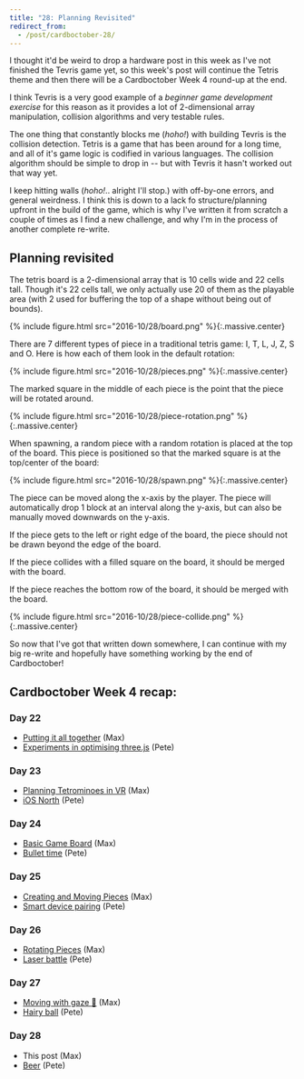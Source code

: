 ```yaml
---
title: "28: Planning Revisited"
redirect_from:
  - /post/cardboctober-28/
---
```


I thought it'd be weird to drop a hardware post in this week as I've not finished the Tevris game yet, so this week's post will continue the Tetris theme and then there will be a Cardboctober Week 4 round-up at the end.

<!-- more -->

I think Tevris is a very good example of a _beginner game development exercise_ for this reason as it provides a lot of 2-dimensional array manipulation, collision algorithms and very testable rules.

The one thing that constantly blocks me (_hoho!_) with building Tevris is the collision detection. Tetris is a game that has been around for a long time, and all of it's game logic is codified in various languages. The collision algorithm should be simple to drop in -- but with Tevris it hasn't worked out that way yet.

I keep hitting walls (_hoho!_.. alright I'll stop.) with off-by-one errors, and general weirdness. I think this is down to a lack fo structure/planning upfront in the build of the game, which is why I've written it from scratch a couple of times as I find a new challenge, and why I'm in the process of another complete re-write.

## Planning revisited

The tetris board is a 2-dimensional array that is 10 cells wide and 22 cells tall. Though it's 22 cells tall, we only actually use 20 of them as the playable area (with 2 used for buffering the top of a shape without being out of bounds).

{% include figure.html src="2016-10/28/board.png" %}{:.massive.center}

There are 7 different types of piece in a traditional tetris game: I, T, L, J, Z, S and O. Here is how each of them look in the default rotation:

{% include figure.html src="2016-10/28/pieces.png" %}{:.massive.center}

The marked square in the middle of each piece is the point that the piece will be rotated around.

{% include figure.html src="2016-10/28/piece-rotation.png" %}{:.massive.center}

When spawning, a random piece with a random rotation is placed at the top of the board. This piece is positioned so that the marked square is at the top/center of the board:

{% include figure.html src="2016-10/28/spawn.png" %}{:.massive.center}

The piece can be moved along the x-axis by the player. The piece will automatically drop 1 block at an interval along the y-axis, but can also be manually moved downwards on the y-axis.

If the piece gets to the left or right edge of the board, the piece should not be drawn beyond the edge of the board.

If the piece collides with a filled square on the board, it should be merged with the board.

If the piece reaches the bottom row of the board, it should be merged with the board.

{% include figure.html src="2016-10/28/piece-collide.png" %}{:.massive.center}

So now that I've got that written down somewhere, I can continue with my big re-write and hopefully have something working by the end of Cardboctober!

## Cardboctober Week 4 recap:

### Day 22
- [Putting it all together](https://blog.omgmog.net/post/cardboctober-22/) (Max)
- [Experiments in optimising three.js](https://medium.com/@peterjwest/experiments-in-optimising-three-js-9d934ccabf40) (Pete)

### Day 23
- [Planning Tetrominoes in VR](https://blog.omgmog.net/post/cardboctober-23/) (Max)
- [iOS North](https://cardboctober.xyz/pete/23/) (Pete)

### Day 24
- [Basic Game Board](https://blog.omgmog.net/post/cardboctober-24/) (Max)
- [Bullet time](https://cardboctober.xyz/pete/24/) (Pete)

### Day 25
- [Creating and Moving Pieces](https://blog.omgmog.net/post/cardboctober-25/) (Max)
- [Smart device pairing](https://cardboctober.xyz/pete/25/) (Pete)

### Day 26
- [Rotating Pieces](https://blog.omgmog.net/post/cardboctober-26/) (Max)
- [Laser battle](https://cardboctober.xyz/pete/26/) (Pete)

### Day 27
- [Moving with gaze 💩](https://blog.omgmog.net/post/cardboctober-27/) (Max)
- [Hairy ball](https://cardboctober.xyz/pete/27/) (Pete)

### Day 28
- This post (Max)
- [Beer](https://cardboctober.xyz/pete/28/) (Pete)
